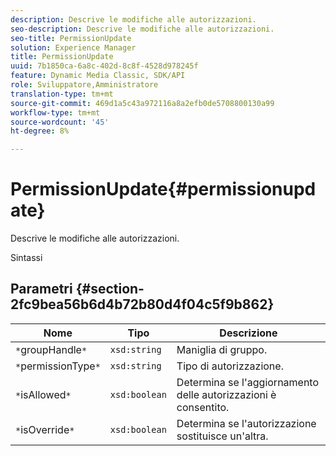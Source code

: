 ```yaml
---
description: Descrive le modifiche alle autorizzazioni.
seo-description: Descrive le modifiche alle autorizzazioni.
seo-title: PermissionUpdate
solution: Experience Manager
title: PermissionUpdate
uuid: 7b1850ca-6a8c-402d-8c8f-4528d978245f
feature: Dynamic Media Classic, SDK/API
role: Sviluppatore,Amministratore
translation-type: tm+mt
source-git-commit: 469d1a5c43a972116a8a2efb0de5708800130a99
workflow-type: tm+mt
source-wordcount: '45'
ht-degree: 8%

---
```



# PermissionUpdate{#permissionupdate}

Descrive le modifiche alle autorizzazioni.

Sintassi

## Parametri {#section-2fc9bea56b6d4b72b80d4f04c5f9b862}

| Nome | Tipo | Descrizione |
|---|---|---|
| `*`groupHandle`*` | `xsd:string` | Maniglia di gruppo. |
| `*`permissionType`*` | `xsd:string` | Tipo di autorizzazione. |
| `*`isAllowed`*` | `xsd:boolean` | Determina se l&#39;aggiornamento delle autorizzazioni è consentito. |
| `*`isOverride`*` | `xsd:boolean` | Determina se l&#39;autorizzazione sostituisce un&#39;altra. |

